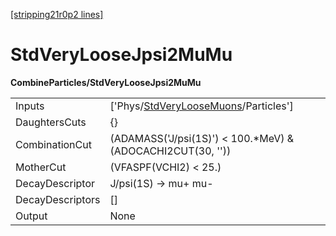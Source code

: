 [[stripping21r0p2 lines]](./stripping21r0p2-index)

# StdVeryLooseJpsi2MuMu

**CombineParticles/StdVeryLooseJpsi2MuMu**

|                  |                                                                                               |
|------------------|-----------------------------------------------------------------------------------------------|
| Inputs           | ['Phys/[StdVeryLooseMuons](./stripping21r0p2-commonparticles-stdveryloosemuons)/Particles'] |
| DaughtersCuts    | {}                                                                                            |
| CombinationCut   | (ADAMASS('J/psi(1S)') \< 100.\*MeV) & (ADOCACHI2CUT(30, ''))                                  |
| MotherCut        | (VFASPF(VCHI2) \< 25.)                                                                        |
| DecayDescriptor  | J/psi(1S) -\> mu+ mu-                                                                         |
| DecayDescriptors | []                                                                                          |
| Output           | None                                                                                          |
